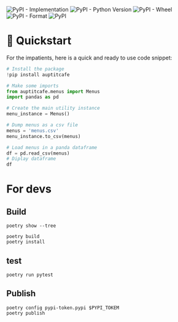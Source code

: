 ![PyPI - Implementation](https://img.shields.io/pypi/implementation/auptitcafe)
![PyPI - Python Version](https://img.shields.io/pypi/pyversions/auptitcafe)
![PyPI - Wheel](https://img.shields.io/pypi/wheel/auptitcafe)
![PyPI - Format](https://img.shields.io/pypi/format/auptitcafe)
![PyPI](https://img.shields.io/pypi/v/auptitcafe)

# 🚀 Quickstart

For the impatients, here is a quick and ready to use code snippet:

```python
# Install the package
!pip install auptitcafe

# Make some imports
from auptitcafe.menus import Menus
import pandas as pd

# Create the main utility instance
menu_instance = Menus()

# Dump menus as a csv file
menus = 'menus.csv'
menu_instance.to_csv(menus)

# Load menus in a panda dataframe
df = pd.read_csv(menus)
# Diplay dataframe
df
```

# For devs

## Build

```
poetry show --tree
```

```
poetry build
poetry install
```

## test

```
poetry run pytest
```



## Publish

```
poetry config pypi-token.pypi $PYPI_TOKEM
poetry publish
```
